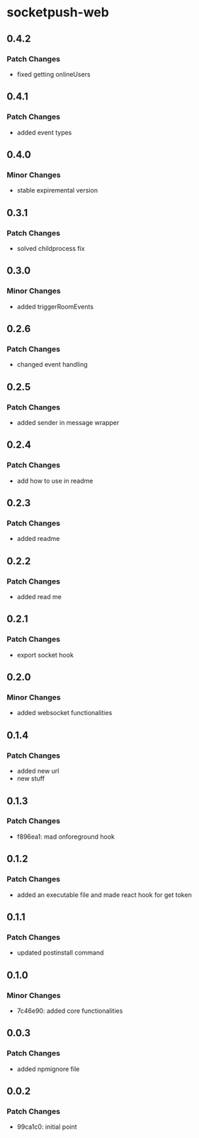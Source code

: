 # socketpush-web

## 0.4.2

### Patch Changes

- fixed getting onlineUsers

## 0.4.1

### Patch Changes

- added event types

## 0.4.0

### Minor Changes

- stable expiremental version

## 0.3.1

### Patch Changes

- solved childprocess fix

## 0.3.0

### Minor Changes

- added triggerRoomEvents

## 0.2.6

### Patch Changes

- changed event handling

## 0.2.5

### Patch Changes

- added sender in message wrapper

## 0.2.4

### Patch Changes

- add how to use in readme

## 0.2.3

### Patch Changes

- added readme

## 0.2.2

### Patch Changes

- added read me

## 0.2.1

### Patch Changes

- export socket hook

## 0.2.0

### Minor Changes

- added websocket functionalities

## 0.1.4

### Patch Changes

- added new url
- new stuff

## 0.1.3

### Patch Changes

- f896ea1: mad onforeground hook

## 0.1.2

### Patch Changes

- added an executable file and made react hook for get token

## 0.1.1

### Patch Changes

- updated postinstall command

## 0.1.0

### Minor Changes

- 7c46e90: added core functionalities

## 0.0.3

### Patch Changes

- added npmignore file

## 0.0.2

### Patch Changes

- 99ca1c0: initial point
